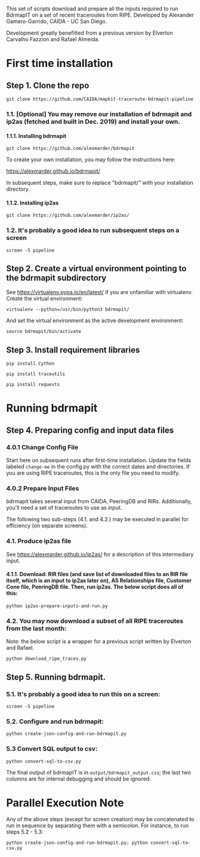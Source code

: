 This set of scripts download and prepare all the inputs required to run BdrmapIT on a set of recent traceroutes from RIPE. 
Developed by Alexander Gamero-Garrido, CAIDA - UC San Diego.

Development greatly benefitted from a previous version by Elverton Carvalho Fazzion and Rafael Almeida.

# First time installation

## Step 1. Clone the repo

`git clone https://github.com/CAIDA/mapkit-traceroute-bdrmapit-pipeline`

### 1.1. [Optional] You may remove our installation of bdrmapit and ip2as (fetched and built in Dec. 2019) and install your own.

#### 1.1.1. Installing bdrmapit

`git clone https://github.com/alexmarder/bdrmapit`

To create your own installation, you may follow the instructions here:

https://alexmarder.github.io/bdrmapit/

In subsequent steps, make sure to replace "bdrmapit/" with your installation directory.

#### 1.1.2. Installing ip2as

`git clone https://github.com/alexmarder/ip2as/`

### 1.2. It's probably a good idea to run subsequent steps on a screen

`screen -S pipeline`

## Step 2. Create a virtual environment pointing to the bdrmapit subdirectory

See https://virtualenv.pypa.io/en/latest/ if you are unfamiliar with virtualenv. Create the virtual environment:

`virtualenv --python=/usr/bin/python3 bdrmapit/`

And set the virtual environment as the active development environment:

`source bdrmapit/bin/activate`

## Step 3. Install requirement libraries

`pip install Cython`

`pip install traceutils`

`pip install requests`

# Running bdrmapit

## Step 4. Preparing config and input data files

### 4.0.1 Change Config File
Start here on subsequent runs after first-time installation.
Update the fields labeled `change-me` in the config.py with the correct dates and directories. 
If you are using RIPE traceroutes, this is the only file you need to modify. 

### 4.0.2 Prepare Input Files
bdrmapit takes several input from CAIDA, PeeringDB and RIRs. Additionally, you'll need a set of traceroutes to use as input. 

The following two sub-steps (4.1. and 4.2.) may be executed in parallel for efficiency (on separate screens).

### 4.1. Produce ip2as file 

See https://alexmarder.github.io/ip2as/ for a description of this intermediary input.

#### 4.1.1. Download: RIR files (and save list of downloaded files to an RIR file itself, which is an input to ip2as later on), AS Relationships file, Customer Cone file, PeeringDB file. Then, run ip2as. The below script does all of this:

`python ip2as-prepare-inputs-and-run.py`

### 4.2. You may now download a subset of all RIPE traceroutes from the last month:
Note: the below script is a wrapper for a previous script written by Elverton and Rafael.

`python download_ripe_traces.py`

## Step 5. Running bdrmapit.

### 5.1. It's probably a good idea to run this on a screen:

`screen -S pipeline`

### 5.2. Configure and run bdrmapit:

`python create-json-config-and-run-bdrmapit.py`

### 5.3 Convert SQL output to csv:

`python convert-sql-to-csv.py`

The final output of bdrmapIT is in `output/bdrmapit_output.csv`; the last two columns are for internal debugging and should be ignored.

# Parallel Execution Note 
Any of the above steps (except for screen creation) may be concatenated 
to run in sequence by separating them with a semicolon. For instance, to run steps 5.2 - 5.3:

`python create-json-config-and-run-bdrmapit.py; python convert-sql-to-csv.py`

